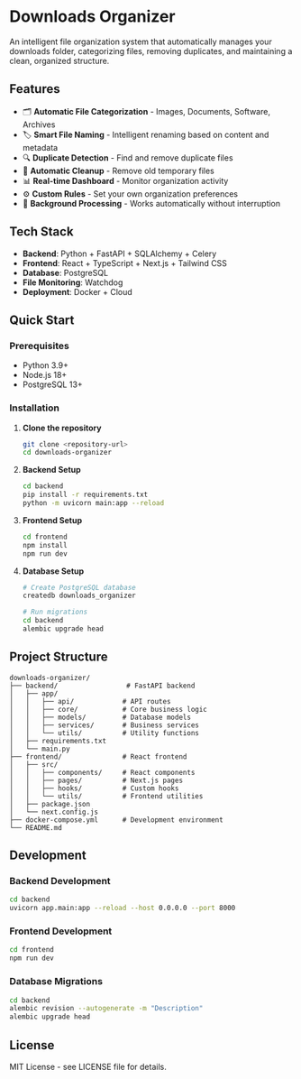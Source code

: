 # Downloads Organizer

An intelligent file organization system that automatically manages your downloads folder, categorizing files, removing duplicates, and maintaining a clean, organized structure.

## Features

- 🗂️ **Automatic File Categorization** - Images, Documents, Software, Archives
- 🏷️ **Smart File Naming** - Intelligent renaming based on content and metadata
- 🔍 **Duplicate Detection** - Find and remove duplicate files
- 🧹 **Automatic Cleanup** - Remove old temporary files
- 📊 **Real-time Dashboard** - Monitor organization activity
- ⚙️ **Custom Rules** - Set your own organization preferences
- 🔄 **Background Processing** - Works automatically without interruption

## Tech Stack

- **Backend**: Python + FastAPI + SQLAlchemy + Celery
- **Frontend**: React + TypeScript + Next.js + Tailwind CSS
- **Database**: PostgreSQL
- **File Monitoring**: Watchdog
- **Deployment**: Docker + Cloud

## Quick Start

### Prerequisites
- Python 3.9+
- Node.js 18+
- PostgreSQL 13+

### Installation

1. **Clone the repository**
   ```bash
   git clone <repository-url>
   cd downloads-organizer
   ```

2. **Backend Setup**
   ```bash
   cd backend
   pip install -r requirements.txt
   python -m uvicorn main:app --reload
   ```

3. **Frontend Setup**
   ```bash
   cd frontend
   npm install
   npm run dev
   ```

4. **Database Setup**
   ```bash
   # Create PostgreSQL database
   createdb downloads_organizer
   
   # Run migrations
   cd backend
   alembic upgrade head
   ```

## Project Structure

```
downloads-organizer/
├── backend/                 # FastAPI backend
│   ├── app/
│   │   ├── api/            # API routes
│   │   ├── core/           # Core business logic
│   │   ├── models/         # Database models
│   │   ├── services/       # Business services
│   │   └── utils/          # Utility functions
│   ├── requirements.txt
│   └── main.py
├── frontend/               # React frontend
│   ├── src/
│   │   ├── components/     # React components
│   │   ├── pages/          # Next.js pages
│   │   ├── hooks/          # Custom hooks
│   │   └── utils/          # Frontend utilities
│   ├── package.json
│   └── next.config.js
├── docker-compose.yml      # Development environment
└── README.md
```

## Development

### Backend Development
```bash
cd backend
uvicorn app.main:app --reload --host 0.0.0.0 --port 8000
```

### Frontend Development
```bash
cd frontend
npm run dev
```

### Database Migrations
```bash
cd backend
alembic revision --autogenerate -m "Description"
alembic upgrade head
```

## License

MIT License - see LICENSE file for details.
